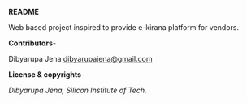 **README**

Web based project inspired to provide e-kirana platform for vendors.

**Contributors**-

Dibyarupa Jena <dibyarupajena@gmail.com>

**License & copyrights**-

*Dibyarupa Jena, Silicon Institute of Tech.*


